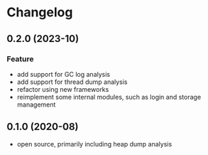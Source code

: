 # Changelog

## 0.2.0 (2023-10)

### Feature

- add support for GC log analysis
- add support for thread dump analysis
- refactor using new frameworks
- reimplement some internal modules, such as login and storage management

## 0.1.0 (2020-08)

- open source, primarily including heap dump analysis